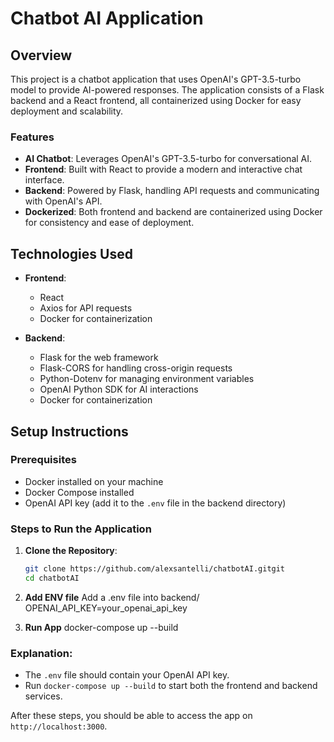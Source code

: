 # Chatbot AI Application

## Overview

This project is a chatbot application that uses OpenAI's GPT-3.5-turbo model to provide AI-powered responses. The application consists of a Flask backend and a React frontend, all containerized using Docker for easy deployment and scalability.

### Features

- **AI Chatbot**: Leverages OpenAI's GPT-3.5-turbo for conversational AI.
- **Frontend**: Built with React to provide a modern and interactive chat interface.
- **Backend**: Powered by Flask, handling API requests and communicating with OpenAI's API.
- **Dockerized**: Both frontend and backend are containerized using Docker for consistency and ease of deployment.

## Technologies Used

- **Frontend**:

  - React
  - Axios for API requests
  - Docker for containerization

- **Backend**:
  - Flask for the web framework
  - Flask-CORS for handling cross-origin requests
  - Python-Dotenv for managing environment variables
  - OpenAI Python SDK for AI interactions
  - Docker for containerization

## Setup Instructions

### Prerequisites

- Docker installed on your machine
- Docker Compose installed
- OpenAI API key (add it to the `.env` file in the backend directory)

### Steps to Run the Application

1. **Clone the Repository**:

   ```bash
   git clone https://github.com/alexsantelli/chatbotAI.gitgit
   cd chatbotAI

   ```

2. **Add ENV file**
   Add a .env file into backend/
   OPENAI_API_KEY=your_openai_api_key

3. **Run App**
   docker-compose up --build

### Explanation:

- The `.env` file should contain your OpenAI API key.
- Run `docker-compose up --build` to start both the frontend and backend services.

After these steps, you should be able to access the app on `http://localhost:3000`.
